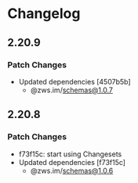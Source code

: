 # Changelog

## 2.20.9

### Patch Changes

- Updated dependencies [4507b5b]
  - @zws.im/schemas@1.0.7

## 2.20.8

### Patch Changes

- f73f15c: start using Changesets
- Updated dependencies [f73f15c]
  - @zws.im/schemas@1.0.6
